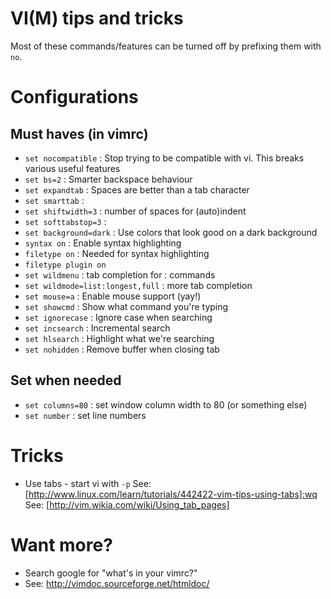 # VI(M) tips and tricks

Most of these commands/features can be turned off by prefixing them with `no`.

# Configurations

## Must haves (in vimrc)
* `set nocompatible` : Stop trying to be compatible with vi.  This breaks various useful features
* `set bs=2` : Smarter backspace behaviour
* `set expandtab` : Spaces are better than a tab character
* `set smarttab` : 
* `set shiftwidth=3` : number of spaces for (auto)indent
* `set softtabstop=3` : 
* `set background=dark` : Use colors that look good on a dark background
* `syntax on` : Enable syntax highlighting
* `filetype on` : Needed for syntax highlighting
* `filetype plugin on`
* `set wildmenu` : tab completion for : commands
* `set wildmode=list:longest,full` : more tab completion
* `set mouse=a` : Enable mouse support (yay!)
* `set showcmd` : Show what command you're typing
* `set ignorecase` : Ignore case when searching
* `set incsearch` : Incremental search
* `set hlsearch` : Highlight what we're searching
* `set nohidden` : Remove buffer when closing tab

## Set when needed

* `set columns=80` : set window column width to 80 (or something else)
* `set number` : set line numbers

# Tricks

* Use tabs - start vi with `-p`
  See: [http://www.linux.com/learn/tutorials/442422-vim-tips-using-tabs]:wq
  See: [http://vim.wikia.com/wiki/Using_tab_pages]

# Want more?

* Search google for "what's in your vimrc?"
* See: http://vimdoc.sourceforge.net/htmldoc/
